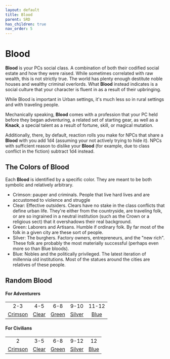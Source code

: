 ```yaml
---
layout: default
title: Blood
parent: SRD
has_children: true
nav_order: 5
---
```


# Blood 
__Blood__ is your PCs social class. A combination of both their codified social estate and how they were raised. While sometimes correlated with raw wealth, this is not strictly true. The world has plenty enough destitute noble houses and wealthy criminal overlords. What __Blood__ instead indicates is a social culture that your character is fluent in as a result of their upbringing.

While Blood is important in Urban settings, it's much less so in rural settings and with traveling people.

Mechanically speaking, __Blood__ comes with a profession that your PC held before they began adventuring, a related set of starting gear, as well as a __Knack__, a special talent as a result of fortune, skill, or magical mutation.

Additionally, there, by default, reaction rolls you make for NPCs that share a __Blood__ with you add 1d4 (assuming your not actively trying to hide it). NPCs with sufficient reason to dislike your __Blood__ (for example, due to class conflict in the fiction) subtract 1d4 instead.

## The Colors of Blood
Each __Blood__ is identified by a specific color. They are meant to be both symbolic and relatively arbitrary. 

- Crimson: pauper and criminals. People that live hard lives and are accustomed to violence and struggle
- Clear: Effective outsiders. Clears have no stake in the class conflicts that define urban life. They're either from the countryside, are traveling folk, or are so ingrained in a neutral institution (such as the Crown or a religious sect) that it overshadows their real background.
- Green: Laborers and Artisans. Humble if ordinary folk. By far most of the folk in a given city are these sort of people.
- Silver: The burghers. Factory owners, entrepreneurs, and the "new rich". These folk are probably the most materially successful (perhaps even more so than Blue bloods). 
- Blue: Nobles and the politically privileged. The latest iteration of millennia old institutions. Most of the statues around the cities are relatives of these people.

## Random Blood 
#### For Adventurers

| | | | | |
| :-----: | :--: | :-----: | :--: | :--: |
|    2-3    | 4-5  |   6-8   | 9-10 | 11-12      |
| [Crimson](/srd/bloods/crimson.md) | [Clear](/srd/bloods/clear.md) | [Green](/srd/bloods/green.md) | [Silver](/srd/bloods/silver.md) | [Blue](/srd/bloods/blue.md) |

#### For Civilians

| | | | | |
| :-----: | :--: | :-----: | :--: | :--: |
|    2    | 3-5  |   6-8   | 9-12 | 12      |
| [Crimson](/srd/bloods/crimson.md) | [Clear](/srd/bloods/clear.md) | [Green](/srd/bloods/green.md) | [Silver](/srd/bloods/silver.md) | [Blue](/srd/bloods/blue.md) |
